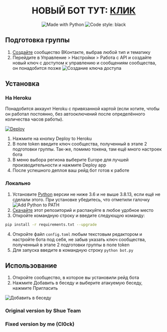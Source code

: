 <h1 align="center">НОВЫЙ БОТ ТУТ: <a href="https://github.com/Cl0ckHvH/VKB_Spambot">КЛИК</a></h1>
<p align="center">
    <img alt="Made with Python" src="https://img.shields.io/badge/Made%20with-Python-%23FFD242?logo=python&logoColor=white"></img>
    <img alt="Code style: black" src="https://img.shields.io/badge/code%20style-black-000000.svg"></img>
</p>

## Подготовка группы
1. [Создайте](https://vk.com/groups?w=groups_create) сообщество ВКонтакте, выбрав любой тип и тематику
2. Перейдите в Управление > Настройки > Работа с API и создайте новый ключ с доступом к управлению и сообщениям сообщества, он понадобится позже
![Создание ключа доступа](https://user-images.githubusercontent.com/42045258/72204771-8afb1d00-348c-11ea-8133-b8510fa35cdf.png)


## Установка
### На Heroku
Понадобится аккаунт Heroku с привязанной картой (если хотите, чтобы он работал постоянно, без автооключений после определённого количества часов работы).

[![Deploy](https://www.herokucdn.com/deploy/button.svg)](https://heroku.com/deploy?template=https://github.com/Cl0ckHvH/Vk_SpamBot)

1. Нажмите на кнопку Deploy to Heroku
2. В поле token введите ключ сообщества, полученный в этапе 2 подготовки группы. Так-же, помимо токена, там ещё много настроек бота
3. В меню выбора региона выберите Europe для лучшей производительности и нажмите Deploy app
4. После успешного деплоя ваш рейд бот готов к работе

### Локально
1. Установите [Python](https://www.python.org/downloads/) версии не ниже 3.6 и не выше 3.8.13, если ещё не сделали этого. При установке убедитесь, что отметили галочку ![Add Python to PATH](https://user-images.githubusercontent.com/42045258/69171091-557d2780-0b0c-11ea-8adf-7f819357f041.png)
2. [Скачайте](https://github.com/Cl0ckHvH/Vk_SpamBot/archive/refs/heads/main.zip) этот репозиторий и распакуйте в любое удобное место
3. Откройте командную строку и введите следующую команду:
```sh
pip install -r requirements.txt --upgrade
```
4. Откройте файл `config.toml` любым текстовым редактором и настройте бота под себя, не забыв указать ключ сообщества, полученный в этапе 2 подготовки группы в поле token
5. Для запуска введите в командную строку `python bot.py`

## Использование
1. Откройте сообщество, в которое вы установили рейд бота
2. Нажмите Добавить в беседу и выберите атакуемую беседу, нажмите Пригласить

![Добавить в беседу](https://user-images.githubusercontent.com/42045258/71770211-22b3b500-2f3b-11ea-9af4-c7af1e03192a.png)

### Original version by Shue Team

### Fixed version by me (Cl0ck)
